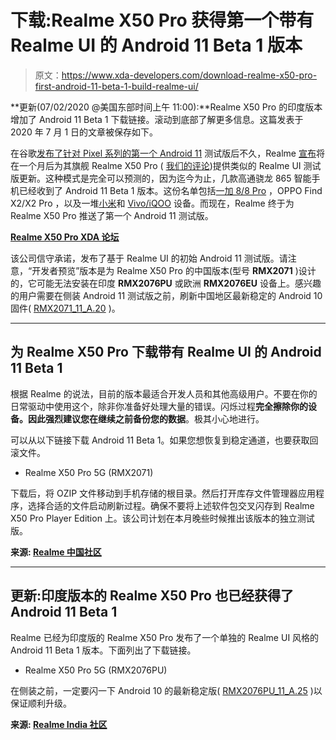 # 下载:Realme X50 Pro 获得第一个带有 Realme UI 的 Android 11 Beta 1 版本

> 原文：<https://www.xda-developers.com/download-realme-x50-pro-first-android-11-beta-1-build-realme-ui/>

**更新(07/02/2020 @美国东部时间上午 11:00):**Realme X50 Pro 的印度版本增加了 Android 11 Beta 1 下载链接。滚动到底部了解更多信息。这篇发表于 2020 年 7 月 1 日的文章被保存如下。

在谷歌[发布了针对 Pixel 系列的第一个 Android 11](https://www.xda-developers.com/android-11-beta-1-update-live-google-pixel-2-3-3a-4-xl-device-controls-api-quick-settings-media-controls/) 测试版后不久，Realme [宣布](https://www.xda-developers.com/realme-x50-pro-android-11-beta/)将在一个月后为其旗舰 Realme X50 Pro ( [我们的评论](https://www.xda-developers.com/realme-x50-pro-5g-review/))提供类似的 Realme UI 测试版更新。这种模式是完全可以预测的，因为迄今为止，几款高通骁龙 865 智能手机已经收到了 Android 11 Beta 1 版本。这份名单包括[一加 8/8 Pro](https://www.xda-developers.com/oneplus-8-oneplus-8-pro-android-11-beta-download/) ，OPPO Find X2/X2 Pro ，以及一堆[小米](https://www.xda-developers.com/download-xiaomi-mi-10-pro-poco-f2-pro-official-android-11-beta-1-build/)和 [Vivo/iQOO](https://www.xda-developers.com/download-iqoo-3-5g-4g-vivo-nex-3s-android-11-beta-1-build/) 设备。而现在，Realme 终于为 Realme X50 Pro 推送了第一个 Android 11 测试版。

**[Realme X50 Pro XDA 论坛](https://forum.xda-developers.com/realme-x50-pro)**

该公司信守承诺，发布了基于 Realme UI 的初始 Android 11 测试版。请注意，“开发者预览”版本是为 Realme X50 Pro 的中国版本(型号 **RMX2071** )设计的，它可能无法安装在印度 **RMX2076PU** 或欧洲 **RMX2076EU** 设备上。感兴趣的用户需要在侧装 Android 11 测试版之前，刷新中国地区最新稳定的 Android 10 固件( [RMX2071_11_A.20](https://download.c.realme.com/osupdate/RMX2071_11_OTA_0200_all_HpFNAI9MZTnA.ozip) )。

* * *

## 为 Realme X50 Pro 下载带有 Realme UI 的 Android 11 Beta 1

根据 Realme 的说法，目前的版本最适合开发人员和其他高级用户。不要在你的日常驱动中使用这个，除非你准备好处理大量的错误。闪烁过程**完全擦除你的设备。**因此强烈建议您**在继续之前备份您的数据**。极其小心地进行。

可以从以下链接下载 Android 11 Beta 1。如果您想恢复到稳定通道，也要获取回滚文件。

*   Realme X50 Pro 5G (RMX2071)

下载后，将 OZIP 文件移动到手机存储的根目录。然后打开库存文件管理器应用程序，选择合适的文件启动刷新过程。确保不要将上述软件包交叉闪存到 Realme X50 Pro Player Edition 上。该公司计划在本月晚些时候推出该版本的独立测试版。

**来源: [Realme 中国社区](https://www.realmebbs.com/post-details/1278168964924452864)**

* * *

## 更新:印度版本的 Realme X50 Pro 也已经获得了 Android 11 Beta 1

Realme 已经为印度版的 Realme X50 Pro 发布了一个单独的 Realme UI 风格的 Android 11 Beta 1 版本。下面列出了下载链接。

*   Realme X50 Pro 5G (RMX2076PU)

在侧装之前，一定要闪一下 Android 10 的最新稳定版( [RMX2076PU_11_A.25](https://download.c.realme.com/osupdate/RMX2076PU_11_OTA_0250_all_kUo2dID1pUiO.ozip) )以保证顺利升级。

**来源: [Realme India 社区](https://c.realme.com/in/post-details/1278638551889608704)**